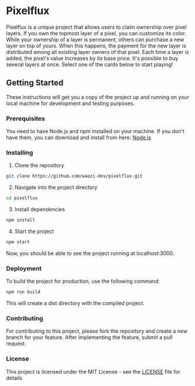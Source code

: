 # Pixelflux

Pixelflux is a unique project that allows users to claim ownership over pixel layers. If you own the topmost layer of a pixel, you can customize its color. While your ownership of a layer is permanent, others can purchase a new layer on top of yours. When this happens, the payment for the new layer is distributed among all existing layer owners of that pixel. Each time a layer is added, the pixel's value increases by its base price. It's possible to buy several layers at once. Select one of the cards below to start playing!

## Getting Started

These instructions will get you a copy of the project up and running on your local machine for development and testing purposes.

### Prerequisites

You need to have Node.js and npm installed on your machine. If you don't have them, you can download and install from here: [Node.js](https://nodejs.org/)

### Installing

1. Clone the repository
```bash
git clone https://github.com/waozi-dev/pixelflux.git
```
2. Navigate into the project directory
```bash
cd pixelflux
```

3. Install dependencies
```bash
npm install
```

4. Start the project
```bash
npm start
```
Now, you should be able to see the project running at localhost:3000.

### Deployment

To build the project for production, use the following command:

```bash
npm run build
```

This will create a dist directory with the compiled project.

### Contributing

For contributing to this project, please fork the repository and create a new branch for your feature. After implementing the feature, submit a pull request.

### License

This project is licensed under the MIT License - see the [LICENSE](LICENSE) file for details
